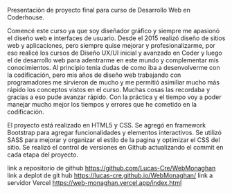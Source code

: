 Presentación de proyecto final para curso de Desarrollo Web en Coderhouse.

Comencé este curso ya que soy diseñador gráfico y siempre me apasionó el diseño web e interfaces de usuario. Desde el 2015 realizó diseño de sitios web y aplicaciones, pero siempre quise mejorar y profesionalizarme, por eso realicé los cursos de Diseño UX/UI inicial y avanzado en Coder y luego el de desarrollo web para adentrarme en este mundo y complementar mis conocimientos. Al principio tenia dudas de como iba a desenvolverme con la codificación, pero mis años de diseño web trabajando con programadores me sirvieron de mucho y me permitió asimiliar mucho más rápido los conceptos vistos en el curso. Muchas cosas las recordaba y gracias a eso pude avanzar rápido. Con la práctica y el tiempo voy a poder manejar mucho mejor los tiempos y errores que he cometido en la codificación.

El proyecto está realizado en HTML5 y CSS. Se agregó en framework Bootstrap para agregar funcionalidades y elementos interactivos. Se utilizó SASS para mejorar y organizar el estilo de la pagina y optimizar el CSS del sitio. Se realizó el control de versiones en Github actualizando el commit en cada etapa del proyecto.

link a repositorio de github https://github.com/Lucas-Cre/WebMonaghan
link a deplot de git hub https://lucas-cre.github.io/WebMonaghan/
link a servidor Vercel https://web-monaghan.vercel.app/index.html
